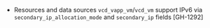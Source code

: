 * Resources and data sources `vcd_vapp_vm`/`vcd_vm` support IPv6 via `secondary_ip_allocation_mode`
  and `secondary_ip` fields [GH-1292]
